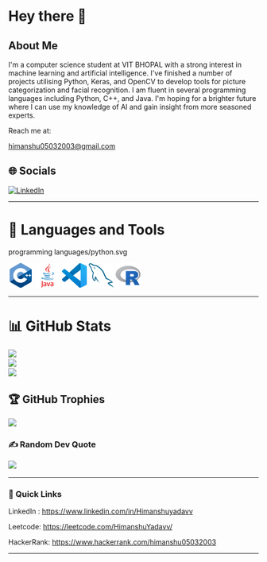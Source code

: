 # Hey there :wave:

## About Me
I'm a computer science student at VIT BHOPAL with a strong interest in machine learning and artificial intelligence. I've finished a number of projects utilising Python, Keras, and OpenCV to develop tools for picture categorization and facial recognition. I am fluent in several programming languages including Python, C++, and Java. I'm hoping for a brighter future where I can use my knowledge of AI and gain insight from more seasoned experts.

Reach me at: 

himanshu05032003@gmail.com


## 🌐 Socials

<!-- <div id="header" align="center">
  <img src="https://media.giphy.com/media/M9gbBd9nbDrOTu1Mqx/giphy.gif" width="100"/>
</div> -->

[![LinkedIn](https://img.shields.io/badge/LinkedIn-%230077B5.svg?logo=linkedin&logoColor=white)](https://www.linkedin.com/in/Himanshuyadavv) 

---

# :book: Languages and Tools
programming languages/python.svg

<img src="https://github.com/devicons/devicon/blob/master/icons/cplusplus/cplusplus-original.svg" alt="Cplusplus logo"  width="50" height ="50" />  <img src="https://github.com/devicons/devicon/blob/master/icons/java/java-original-wordmark.svg" alt="JAVA logo"  width="50" height ="50" />  <img src="https://github.com/devicons/devicon/blob/master/icons/vscode/vscode-original.svg" alt="VSCode logo"  width="50" height ="50" />  <img src="https://github.com/devicons/devicon/blob/master/icons/mysql/mysql-original.svg" alt="MySQl logo"  width="50" height ="50" /> <img src="https://github.com/devicons/devicon/blob/master/icons/r/r-original.svg" alt="R logo"  width="50" height ="50" /> 

---

# 📊 GitHub Stats
![](https://github-readme-stats.vercel.app/api?username=Himanshuyadavv&theme=radical&hide_border=true&include_all_commits=false&count_private=false)<br/>
![](https://github-readme-streak-stats.herokuapp.com/?user=Himanshuyadavv&theme=radical&hide_border=true)<br/>
![](https://github-readme-stats.vercel.app/api/top-langs/?username=Himanshuyadavv&theme=radical&hide_border=true&include_all_commits=false&count_private=false&layout=compact)

## 🏆 GitHub Trophies
![](https://github-profile-trophy.vercel.app/?username=Himanshuyadavv&theme=radical&no-frame=false&no-bg=true&margin-w=4)

### ✍️ Random Dev Quote
![](https://quotes-github-readme.vercel.app/api?type=horizontal&theme=radical)

<!-- [![](https://visitcount.itsvg.in/api?id=Himanshuyadavv&icon=6&color=0)](https://visitcount.itsvg.in) -->

---

### :link: Quick Links
LinkedIn : https://www.linkedin.com/in/Himanshuyadavv

Leetcode: 
https://leetcode.com/HimanshuYadavv/

HackerRank: 
https://www.hackerrank.com/himanshu05032003

---
